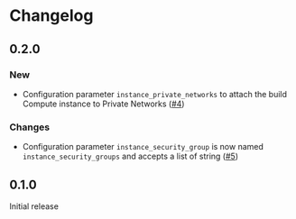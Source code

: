 # Changelog

## 0.2.0

### New

* Configuration parameter `instance_private_networks` to attach the build Compute instance to Private Networks ([#4](https://github.com/exoscale/packer-builder-exoscale/pull/4))

### Changes

* Configuration parameter `instance_security_group` is now named `instance_security_groups` and accepts a list of string ([#5](https://github.com/exoscale/packer-builder-exoscale/pull/5))


## 0.1.0

Initial release

